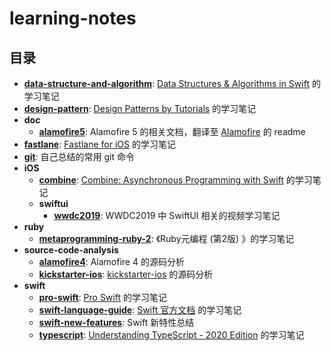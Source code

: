 # learning-notes

## 目录

- **[data-structure-and-algorithm](https://github.com/Lebron1992/learning-notes/tree/master/data-structure-and-algorithm)**: [Data Structures & Algorithms in Swift](https://store.raywenderlich.com/products/data-structures-and-algorithms-in-swift) 的学习笔记
- **[design-pattern](https://github.com/Lebron1992/learning-notes/tree/master/design-pattern)**: [Design Patterns by Tutorials](https://store.raywenderlich.com/products/design-patterns-by-tutorials) 的学习笔记
- **doc**
  - **[alamofire5](https://github.com/Lebron1992/learning-notes/tree/master/docs/alamofire5)**: Alamofire 5 的相关文档，翻译至 [Alamofire](https://github.com/Alamofire/Alamofire) 的 readme
- **[fastlane](https://github.com/Lebron1992/learning-notes/tree/master/fastlane)**: [Fastlane for iOS](https://www.raywenderlich.com/1259223-fastlane-for-ios) 的学习笔记
- **[git](https://github.com/Lebron1992/learning-notes/tree/master/git)**: 自己总结的常用 git 命令
- **iOS**
  - **[combine](https://github.com/Lebron1992/learning-notes/tree/master/ios/combine)**: [Combine: Asynchronous Programming with Swift](https://store.raywenderlich.com/products/combine-asynchronous-programming-with-swift) 的学习笔记
  - **swiftui**
    - **[wwdc2019](https://github.com/Lebron1992/learning-notes/tree/master/ios/swiftui/wwdc2019)**: WWDC2019 中 SwiftUI 相关的视频学习笔记
- **ruby**
  - **[metaprogramming-ruby-2](https://github.com/Lebron1992/learning-notes/tree/master/ruby/metaprogramming-ruby-2)**: 《Ruby元编程 (第2版) 》的学习笔记
- **source-code-analysis**
  - **[alamofire4](https://github.com/Lebron1992/learning-notes/tree/master/source-code-analysis/alamofire4)**: Alamofire 4 的源码分析
  - **[kickstarter-ios](https://github.com/Lebron1992/learning-notes/tree/master/source-code-analysis/kickstarter-ios)**: [kickstarter-ios](https://github.com/kickstarter/ios-oss) 的源码分析
- **swift**
  - **[pro-swift](https://github.com/Lebron1992/learning-notes/tree/master/swift/pro-swift)**: [Pro Swift](https://gumroad.com/l/proswift) 的学习笔记
  - **[swift-language-guide](https://github.com/Lebron1992/learning-notes/tree/master/swift/swift-language-guide)**: [Swift 官方文档](https://docs.swift.org/swift-book/LanguageGuide/TheBasics.html) 的学习笔记
  - **[swift-new-features](https://github.com/Lebron1992/learning-notes/tree/master/swift/swift-new-features)**: Swift 新特性总结
  - **[typescript](https://github.com/Lebron1992/learning-notes/tree/master/typescript)**:  [Understanding TypeScript - 2020 Edition](https://www.udemy.com/course/understanding-typescript/) 的学习笔记